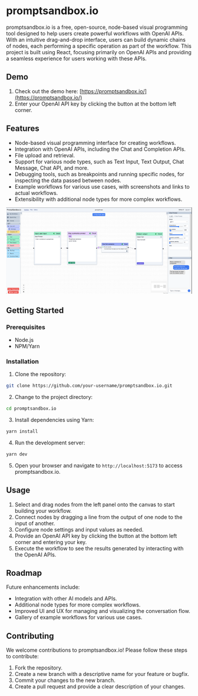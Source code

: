 # promptsandbox.io

promptsandbox.io is a free, open-source, node-based visual programming tool designed to help users create powerful workflows with OpenAI APIs. With an intuitive drag-and-drop interface, users can build dynamic chains of nodes, each performing a specific operation as part of the workflow. This project is built using React, focusing primarily on OpenAI APIs and providing a seamless experience for users working with these APIs.

## Demo

1. Check out the demo here: [https://promptsandbox.io/](https://promptsandbox.io/)
2. Enter your OpenAI API key by clicking the button at the bottom left corner.

## Features

- Node-based visual programming interface for creating workflows.
- Integration with OpenAI APIs, including the Chat and Completion APIs.
- File upload and retrieval.
- Support for various node types, such as Text Input, Text Output, Chat Message, Chat API, and more.
- Debugging tools, such as breakpoints and running specific nodes, for inspecting the data passed between nodes.
- Example workflows for various use cases, with screenshots and links to actual workflows.
- Extensibility with additional node types for more complex workflows.

![Promptsandbox dashboard](./public/promptsandbox.png)

## Getting Started

### Prerequisites

- Node.js
- NPM/Yarn

### Installation

1. Clone the repository:

```bash
git clone https://github.com/your-username/promptsandbox.io.git
```

2. Change to the project directory:

```bash
cd promptsandbox.io
```

3. Install dependencies using Yarn:

```bash
yarn install
```

4. Run the development server:

```bash
yarn dev
```

5. Open your browser and navigate to `http://localhost:5173` to access promptsandbox.io.

## Usage

1. Select and drag nodes from the left panel onto the canvas to start building your workflow.
2. Connect nodes by dragging a line from the output of one node to the input of another.
3. Configure node settings and input values as needed.
4. Provide an OpenAI API key by clicking the button at the bottom left corner and entering your key.
5. Execute the workflow to see the results generated by interacting with the OpenAI APIs.

## Roadmap

Future enhancements include:

- Integration with other AI models and APIs.
- Additional node types for more complex workflows.
- Improved UI and UX for managing and visualizing the conversation flow.
- Gallery of example workflows for various use cases.

## Contributing

We welcome contributions to promptsandbox.io! Please follow these steps to contribute:

1. Fork the repository.
2. Create a new branch with a descriptive name for your feature or bugfix.
3. Commit your changes to the new branch.
4. Create a pull request and provide a clear description of your changes.
